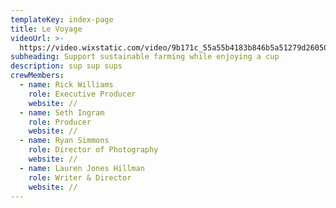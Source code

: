 ```yaml
---
templateKey: index-page
title: Le Voyage
videoUrl: >-
  https://video.wixstatic.com/video/9b171c_55a55b4183b846b5a51279d260502565/1080p/mp4/file.mp4
subheading: Support sustainable farming while enjoying a cup
description: sup sup sups
crewMembers:
  - name: Rick Williams
    role: Executive Producer
    website: //
  - name: Seth Ingram
    role: Producer
    website: //
  - name: Ryan Simmons
    role: Director of Photography
    website: //
  - name: Lauren Jones Hillman
    role: Writer & Director
    website: //
---
```


